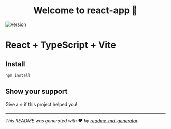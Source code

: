 <h1 align="center">Welcome to react-app 👋</h1>
<p>
  <a href="https://www.npmjs.com/package/first-app" target="_blank">
    <img alt="Version" src="https://img.shields.io/npm/v/first-app.svg">
  </a>
</p>

# React + TypeScript + Vite

## Install

```sh
npm install
```

## Show your support

Give a ⭐️ if this project helped you!

***
_This README was generated with ❤️ by [readme-md-generator](https://github.com/kefranabg/readme-md-generator)_
